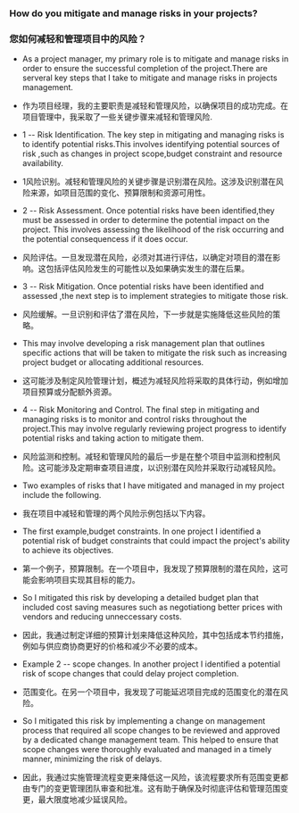 ### How do you mitigate and manage risks in your projects?
### 您如何减轻和管理项目中的风险？

- As a project manager, my primary role is to mitigate and manage risks in order to ensure the successful completion of the project.There are serveral key steps that I take to mitigate and manage risks in projects management.
- 作为项目经理，我的主要职责是减轻和管理风险，以确保项目的成功完成。在项目管理中，我采取了一些关键步骤来减轻和管理风险.

- 1 -- Risk Identification. The key step in mitigating and managing risks is to identify potential risks.This involves identifying potential sources of risk ,such as changes in project scope,budget constraint and resource availability.
- 1风险识别。减轻和管理风险的关键步骤是识别潜在风险。这涉及识别潜在风险来源，如项目范围的变化、预算限制和资源可用性。

- 2 -- Risk Assessment. Once potential risks have been identified,they must be assessed in order to determine the potential impact on the project. This involves assessing the likelihood of the risk occurring and the potential consequencess if it does occur.
- 风险评估。一旦发现潜在风险，必须对其进行评估，以确定对项目的潜在影响。这包括评估风险发生的可能性以及如果确实发生的潜在后果。

- 3 -- Risk Mitigation. Once potential risks have been identified and assessed ,the next step is to implement strategies to mitigate those risk.
- 风险缓解。一旦识别和评估了潜在风险，下一步就是实施降低这些风险的策略。

- This may involve developing a risk management plan that outlines specific actions that will be taken to mitigate the risk such as increasing project budget or allocating additional resources.
- 这可能涉及制定风险管理计划，概述为减轻风险将采取的具体行动，例如增加项目预算或分配额外资源。

- 4 -- Risk Monitoring and Control. The final step in mitigating and managing risks is to monitor and control risks throughout the project.This may involve regularly reviewing project progress to identify potential risks and taking action to mitigate them.
- 风险监测和控制。减轻和管理风险的最后一步是在整个项目中监测和控制风险。这可能涉及定期审查项目进度，以识别潜在风险并采取行动减轻风险。

- Two examples of risks that I have mitigated and managed in my project include the following.
- 我在项目中减轻和管理的两个风险示例包括以下内容。

- The first example,budget constraints. In one project I identified a potential risk of budget constraints that could impact the project's ability to achieve its objectives.
- 第一个例子，预算限制。在一个项目中，我发现了预算限制的潜在风险，这可能会影响项目实现其目标的能力。

- So I mitigated this risk by developing a detailed budget plan that included cost saving measures such as negotiationg better prices with vendors and reducing unneccessary costs.
-  因此，我通过制定详细的预算计划来降低这种风险，其中包括成本节约措施，例如与供应商协商更好的价格和减少不必要的成本。

- Example 2 -- scope changes. In another project I identified a potential risk of scope changes that could delay project completion.
- 范围变化。在另一个项目中，我发现了可能延迟项目完成的范围变化的潜在风险。

- So I mitigated this risk by implementing a change on management process that required all  scope changes to be reviewed and approved by a dedicated change management team. This helped to ensure that scope changes were thoroughly evaluated and managed in a timely manner, minimizing the risk of delays.
- 因此，我通过实施管理流程变更来降低这一风险，该流程要求所有范围变更都由专门的变更管理团队审查和批准。这有助于确保及时彻底评估和管理范围变更，最大限度地减少延误风险。